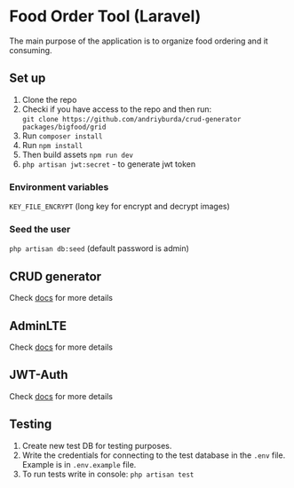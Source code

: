 # Food Order Tool (Laravel)
The main purpose of the application is to organize food ordering and it consuming. 

## Set up
1) Clone the repo
2) Checki if you have access to the repo and then run:    
 `git clone https://github.com/andriyburda/crud-generator packages/bigfood/grid`   
3) Run `composer install`
4) Run `npm install`
5) Then build assets `npm run dev`
6) `php artisan jwt:secret` - to generate jwt token


### Environment variables
`KEY_FILE_ENCRYPT` (long key for encrypt and decrypt images)

### Seed the user
`php artisan db:seed` (default password is admin)

## CRUD generator 
Check [docs](https://github.com/andriyburda/crud-generator/blob/master/readme.md#usage) for more details

## AdminLTE
Check [docs](https://github.com/jeroennoten/Laravel-AdminLTE/blob/master/README.md) for more details

## JWT-Auth
Check [docs](https://jwt-auth.readthedocs.io/en/develop/laravel-installation/) for more details

## Testing
1) Create new test DB for testing purposes.
2) Write the credentials for connecting to the test database in the `.env` file. Example is in `.env.example` file.
3) To run tests write in console: `php artisan test`
